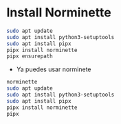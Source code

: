 # Install Norminette

```bash
sudo apt update
sudo apt install python3-setuptools
sudo apt install pipx
pipx install norminette
pipx ensurepath
```

- Ya puedes usar norminete

```bash
norminette 
sudo apt update
sudo apt install python3-setuptools
sudo apt install pipx
pipx install norminette
pipx
```

